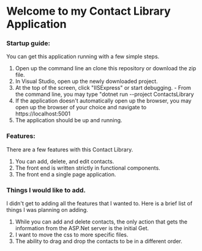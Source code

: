 # Welcome to my Contact Library Application

### Startup guide:

You can get this application running with a few simple steps.
  1. Open up the command line an clone this repository or download the zip file.
  2. In Visual Studio, open up the newly downloaded project.
  3. At the top of the screen, click "IISExpress" or start debugging.
    - From the command line, you may type "dotnet run --project ContactsLibrary
  4. If the application doesn't automatically open up the browser, you may open up the browser of your choice and navigate to https://localhost:5001
  5. The application should be up and running.
  
### Features:
 
There are a few features with this Contact Library.
  1. You can add, delete, and edit contacts. 
  2. The front end is written strictly in functional components.
  3. The front end a single page application.
  
### Things I would like to add.

I didn't get to adding all the features that I wanted to. Here is a brief list of things I was planning on adding.
  1. While you can add and delete contacts, the only action that gets the information from the ASP.Net server is the initial Get. 
  2. I want to move the css to more specific files.
  3. The ability to drag and drop the contacts to be in a different order.
